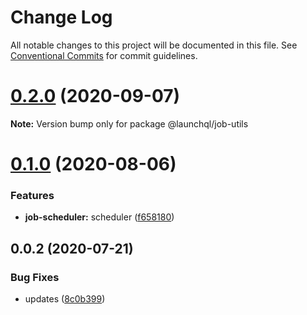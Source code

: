 # Change Log

All notable changes to this project will be documented in this file.
See [Conventional Commits](https://conventionalcommits.org) for commit guidelines.

# [0.2.0](https://github.com/launchql/jobs/compare/@launchql/job-utils@0.1.0...@launchql/job-utils@0.2.0) (2020-09-07)

**Note:** Version bump only for package @launchql/job-utils





# [0.1.0](https://github.com/launchql/jobs/compare/@launchql/job-utils@0.0.2...@launchql/job-utils@0.1.0) (2020-08-06)


### Features

* **job-scheduler:** scheduler ([f658180](https://github.com/launchql/jobs/commit/f658180add1945b4baa3294fab8d7b34fedb15ae))





## 0.0.2 (2020-07-21)


### Bug Fixes

* updates ([8c0b399](https://github.com/launchql/jobs/commit/8c0b39934cde0fc9331989fe7e522cd10d72167c))
